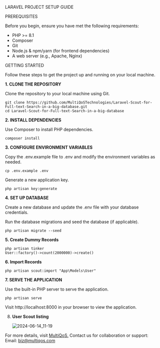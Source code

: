 LARAVEL PROJECT SETUP GUIDE

PREREQUISITES

Before you begin, ensure you have met the following requirements:

-   PHP >= 8.1
-   Composer
-   Git
-   Node.js & npm/yarn (for frontend dependencies)
-   A web server (e.g., Apache, Nginx)

GETTING STARTED

Follow these steps to get the project up and running on your local machine.

**1. CLONE THE REPOSITORY**

Clone the repository to your local machine using Git.

    git clone https://github.com/MultiQoSTechnologies/Laravel-Scout-for-Full-text-Search-in-a-big-database.git
    cd Laravel-Scout-for-Full-text-Search-in-a-big-database


**2. INSTALL DEPENDENCIES**

Use Composer to install PHP dependencies.

    composer install


**3. CONFIGURE ENVIRONMENT VARIABLES**

Copy the .env.example file to .env and modify the environment variables as needed.

    cp .env.example .env

Generate a new application key.

    php artisan key:generate


**4. SET UP DATABASE**

Create a new database and update the .env file with your database credentials.

Run the database migrations and seed the database (if applicable).

    php artisan migrate --seed


**5. Create Dummy Records**

    php artisan tinker
    User::factory()->count(2000000)->create()


**6. Import Records**

    php artisan scout:import "App\Models\User"


**7. SERVE THE APPLICATION**

Use the built-in PHP server to serve the application.

    php artisan serve

Visit http://localhost:8000 in your browser to view the application.


8. **User Scout listing**

    ![2024-06-14_11-19](https://github.com/MultiQoSTechnologies/Laravel-Scout-for-Full-text-Search-in-a-big-database/assets/149043274/0efd6b63-2db0-437e-b915-50bc0547e9c4)


For more details, visit [MultiQoS.](https://multiqos.com/)
Contact us for collaboration or support:
Email: biz@multiqos.com
